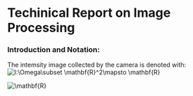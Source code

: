 # Techinical Report on Image Processing
### Introduction and Notation:
The intemsity image collected by the camera is denoted with: <img src="https://latex.codecogs.com/svg.latex?I:\Omega\subset&space;\mathbf{R}^2\mapsto&space;\mathbf{R}" title="I:\Omega\subset \mathbf{R}^2\mapsto \mathbf{R}" /></a>

<img src="https://latex.codecogs.com/gif.latex?\mathbf{R}" title="\mathbf{R}" /></a>
